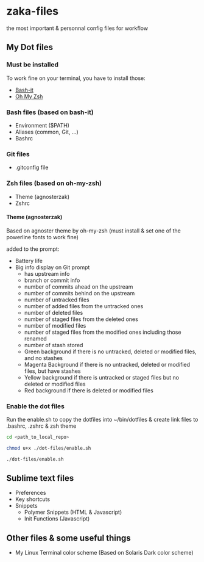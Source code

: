 # zaka-files
the most important & personnal config files for workflow

## My Dot files

### Must be installed

To work fine on your terminal, you have to install those:

  * [Bash-it](https://github.com/Bash-it/bash-it)
  * [Oh My Zsh](https://github.com/robbyrussell/oh-my-zsh)

### Bash files (based on bash-it)
  * Environment ($PATH)
  * Aliases (common, Git, ...)
  * Bashrc

### Git files
  * .gitconfig file

### Zsh files (based on oh-my-zsh)
  * Theme (agnosterzak)
  * Zshrc

#### Theme (agnosterzak)
Based on agnoster theme by oh-my-zsh (must install & set one of the powerline fonts to work fine)

added to the prompt:

  * Battery life
  * Big info display on Git prompt
    + has upstream info
    + branch or commit info
    + number of commits ahead on the upstream
    + number of commits behind on the upstream
    + number of untracked files
    + number of added files from the untracked ones
    + number of deleted files
    + number of staged files from the deleted ones
    + number of modified files
    + number of staged files from the modified ones including those renamed
    + number of stash stored
    + Green background if there is no untracked, deleted or modified files, and no stashes
    + Magenta Background if there is no untracked, deleted or modified files, but have stashes
    + Yellow background if there is untracked or staged files but no deleted or modified files
    + Red background if there is deleted or modified files

### Enable the dot files
Run the enable.sh to copy the dotfiles into ~/bin/dotfiles & create link files
to .bashrc, .zshrc & zsh theme
```sh
cd <path_to_local_repo>
```

```sh
chmod u+x ./dot-files/enable.sh
```

```sh
./dot-files/enable.sh
```

## Sublime text files
  * Preferences
  * Key shortcuts
  * Snippets
    - Polymer Snippets (HTML & Javascript)
    - Init Functions (Javascript)

## Other files & some useful things
  * My Linux Terminal color scheme (Based on Solaris Dark color scheme)
